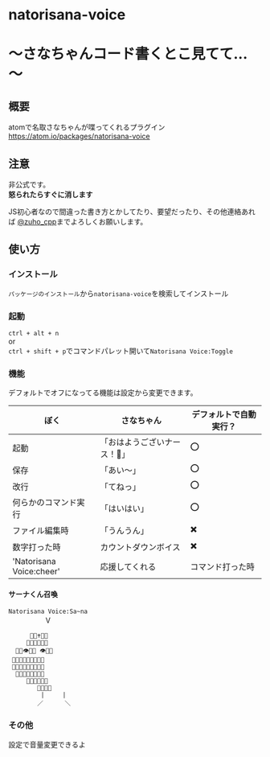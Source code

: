 # natorisana-voice

# ～さなちゃんコード書くとこ見てて...～

## 概要
atomで名取さなちゃんが喋ってくれるプラグイン  
https://atom.io/packages/natorisana-voice

## 注意
非公式です。  
**怒られたらすぐに消します**  

JS初心者なので間違った書き方とかしてたり、要望だったり、その他連絡あれば [@zuho_cpp](https://twitter.com/zuho_cpp)までよろしくお願いします。

## 使い方
### インストール
`パッケージのインストール`から`natorisana-voice`を検索してインストール  

### 起動
`ctrl + alt + n`  
or  
`ctrl + shift + p`でコマンドパレット開いて`Natorisana Voice:Toggle`

### 機能
デフォルトでオフになってる機能は設定から変更できます。  

|ぼく  |さなちゃん  |デフォルトで自動実行？  |
|---|---|---|
|起動                    |「おはようございナース！🍆」  |⭕  |
|保存                    |「あい～」  |⭕  |
|改行                    |「てねっ」  |⭕  |
|何らかのコマンド実行      |「はいはい」  |⭕  |
|ファイル編集時           |「うんうん」  |✖️  |
|数字打った時             |カウントダウンボイス  |✖️  |
|'Natorisana Voice:cheer'|応援してくれる|コマンド打った時 |

#### サーナくん召喚
`Natorisana Voice:Sa~na`  
　　　　　 V

```
      🐰🍆✝️🍆🐰
     🍆🍆🍆🍆🍆🍆
  🍆🍆👁️🍆🍆 👁️🍆🍆
 🍆🍆🍆🍆🍆🍆🍆🍆🍆
 🍆🍆🍆🍆👄🍆🍆🍆🍆
  🍆🍆🍆🍆🍆🍆🍆🍆
     🍆🍆🍆🍆🍆🍆
        🍆🍆🍆🍆
         |     |
        ／      ＼

```

### その他
設定で音量変更できるよ

